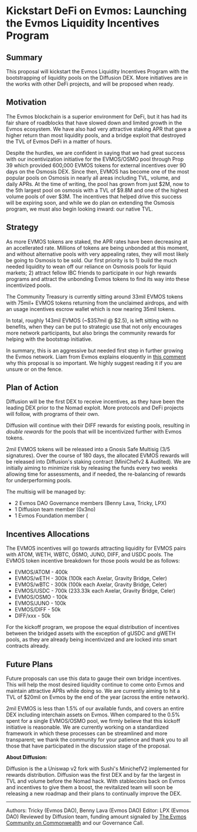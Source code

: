 # Kickstart DeFi on Evmos: Launching the Evmos Liquidity Incentives Program

## **Summary** 

This proposal will kickstart the Evmos Liquidity Incentives Program with the bootstrapping of liquidity pools on the Diffusion DEX. More initiatives are in the works with other DeFi projects, and will be proposed when ready. 

## **Motivation** 

The Evmos blockchain is a superior environment for DeFi, but it has had its fair share of roadblocks that have slowed down and limited growth in the Evmos ecosystem. We have also had very attractive staking APR that gave a higher return than most liquidity pools, and a bridge exploit that destroyed the TVL of Evmos DeFi in a matter of hours.

Despite the hurdles, we are confident in saying that we had great success with our incentivization initiative for the EVMOS/OSMO pool through Prop 39 which provided 600,000 EVMOS tokens for external incentives over 90 days on the Osmosis DEX. Since then, EVMOS has become one of the most popular pools on Osmosis in nearly all areas including TVL, volume, and daily APRs. At the time of writing, the pool has grown from just $2M, now to the 5th largest pool on osmosis with a TVL of $9.8M and one of the highest volume pools of over $3M. The incentives that helped drive this success will be expiring soon, and while we do plan on extending the Osmosis program, we must also begin looking inward: our native TVL.

## **Strategy** 

As more EVMOS tokens are staked, the APR rates have been decreasing at an accellerated rate. Millions of tokens are being unbonded at this moment, and without alternative pools with very appealing rates, they will most likely be going to Osmosis to be sold. Our first priority is to 1) build the much needed liquidity to wean off our reliance on Osmosis pools for liquid markets; 2) attract fellow IBC friends to participate in our high rewards programs and attract the unbonding Evmos tokens to find its way into these incentivized pools.  

The Community Treasury is currently sitting around 33mil EVMOS tokens with 75mil+ EVMOS tokens returning from the unclaimed airdrops, and with an usage incentives escrow wallet which is now nearing 35mil tokens. 

In total, roughly 143mil EVMOS (~$357mil @ $2.5), is left sitting with no benefits, when they can be put to strategic use that not only encourages more network participants, but also brings the community rewards for helping with the bootstrap initiative. 

In summary, this is an aggressive but needed first step in further growing the Evmos network. Liam from Evmos explains eloquently in [this comment](https://commonwealth.im/evmos/discussion/6977-prevote-kickstart-defi-on-evmos?comment=30063) why this proposal is so important. We highly suggest reading it if you are unsure or on the fence.

## **Plan of Action**

Diffusion will be the first DEX to receive incentives, as they have been the leading DEX prior to the Nomad exploit. More protocols and DeFi projects will follow, with programs of their own. 

Diffusion will continue with their DIFF rewards for existing pools, resulting in *double rewards* for the pools that will be incentivized further with Evmos tokens.

2mil EVMOS tokens will be released into a Gnosis Safe Multisig (3/5 signatures). Over the course of 180 days, the allocated EVMOS rewards will be released into Diffusion's staking contract (MiniChefv2 & Audited). We are initially aiming to minimize risk by releasing the funds every two weeks allowing time for assessments, and if needed, the re-balancing of rewards for underperforming pools. 

The multisig will be managed by: 

- 2 Evmos DAO Governance members (Benny Lava, Tricky, LPX)
- 1 Diffusion team member (0x3no)
- 1 Evmos Foundation member (<WHO WILL IT BE>

## **Incentives Allocations**

The EVMOS incentives will go towards attracting liquidity for EVMOS pairs with ATOM, WETH, WBTC, OSMO, JUNO, DIFF, and USDC pools. The EVMOS token incentive breakdown for those pools would be as follows:

<FIX AND CHECK NUMBERS HERE PLEASE>
  
- EVMOS/ATOM - 400k
- EVMOS/wETH - 300k (100k each Axelar, Gravity Bridge, Celer)
- EVMOS/wBTC - 300k (100k each Axelar, Gravity Bridge, Celer)
- EVMOS/USDC - 700k (233.33k each Axelar, Gravity Bridge, Celer)
- EVMOS/OSMO - 100k 
- EVMOS/JUNO - 100k 
- EVMOS/DIFF - 50k
- DIFF/xxx - 50k
  
<FIX AND CHECK NUMBERS HERE PLEASE>

For the kickoff program, we propose the equal distribution of incentives between the bridged assets with the exception of gUSDC and gWETH pools, as they are already being incentivized and are locked into smart contracts already. 

## **Future Plans**
  
Future proposals can use this data to gauge their own bridge incentives. This will help the most desired liquidity continue to come onto Evmos and maintain attractive APRs while doing so. We are currently aiming to hit a TVL of $20mil on Evmos by the end of the year (across the entire network).

2mil EVMOS is less than 1.5% of our available funds, and covers an entire DEX including interchain assets on Evmos. When compared to the 0.5% spent for a single EVMOS/OSMO pool, we firmly believe that this kickoff initiative is reasonable. We are currently working on a standardized framework in which these processes can be streamlined and more transparent; we thank the community for your patience and thank you to all those that have participated in the discussion stage of the proposal.

**About Diffusion:**

Diffusion is the a Uniswap v2 fork with Sushi's MinichefV2 implemented for rewards distribution. Diffusion was the first DEX and by far the largest in TVL and volume before the Nomad hack. With stablecoins back on Evmos and incentives to give them a boost, the revitalized team will soon be releasing a new roadmap and their plans to continually improve the DEX.

---

Authors: Tricky (Evmos DAO), Benny Lava (Evmos DAO)
Editor: LPX (Evmos DAO)
Reviewed by Diffusion team, funding amount signaled by [The Evmos Community on Commonwealth](https://commonwealth.im/evmos/discussion/6977-kickstart-defi-on-evmos) and our Governance Call.
